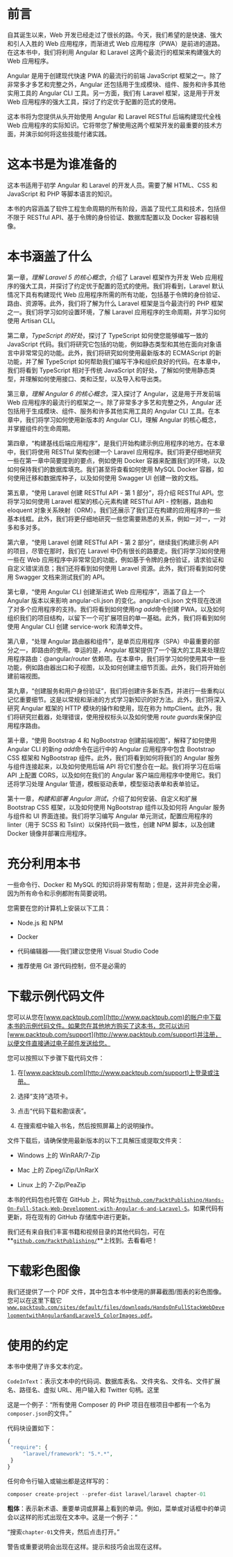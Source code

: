 # 前言

自其诞生以来，Web 开发已经走过了很长的路。今天，我们希望的是快速、强大和引人入胜的 Web 应用程序，而渐进式 Web 应用程序（PWA）是前进的道路。在这本书中，我们将利用 Angular 和 Laravel 这两个最流行的框架来构建强大的 Web 应用程序。

Angular 是用于创建现代快速 PWA 的最流行的前端 JavaScript 框架之一。除了非常多才多艺和完整之外，Angular 还包括用于生成模块、组件、服务和许多其他实用工具的 Angular CLI 工具。另一方面，我们有 Laravel 框架，这是用于开发 Web 应用程序的强大工具，探讨了约定优于配置的范式的使用。

这本书将为您提供从头开始使用 Angular 和 Laravel RESTful 后端构建现代全栈 Web 应用程序的实际知识。它将带您了解使用这两个框架开发的最重要的技术方面，并演示如何将这些技能付诸实践。

# 这本书是为谁准备的

这本书适用于初学 Angular 和 Laravel 的开发人员。需要了解 HTML、CSS 和 JavaScript 和 PHP 等脚本语言的知识。

本书的内容涵盖了软件工程生命周期的所有阶段，涵盖了现代工具和技术，包括但不限于 RESTful API、基于令牌的身份验证、数据库配置以及 Docker 容器和镜像。

# 本书涵盖了什么

第一章，*理解 Laravel 5 的核心概念*，介绍了 Laravel 框架作为开发 Web 应用程序的强大工具，并探讨了约定优于配置的范式的使用。我们将看到，Laravel 默认情况下具有构建现代 Web 应用程序所需的所有功能，包括基于令牌的身份验证、路由、资源等。此外，我们将了解为什么 Laravel 框架是当今最流行的 PHP 框架之一。我们将学习如何设置环境，了解 Laravel 应用程序的生命周期，并学习如何使用 Artisan CLI。

第二章，*TypeScript 的好处*，探讨了 TypeScript 如何使您能够编写一致的 JavaScript 代码。我们将研究它包括的功能，例如静态类型和其他在面向对象语言中非常常见的功能。此外，我们将研究如何使用最新版本的 ECMAScript 的新功能，并了解 TypeScript 如何帮助我们编写干净和组织良好的代码。在本章中，我们将看到 TypeScript 相对于传统 JavaScript 的好处，了解如何使用静态类型，并理解如何使用接口、类和泛型，以及导入和导出类。

第三章，*理解 Angular 6 的核心概念*，深入探讨了 Angular，这是用于开发前端 Web 应用程序的最流行的框架之一。除了非常多才多艺和完整之外，Angular 还包括用于生成模块、组件、服务和许多其他实用工具的 Angular CLI 工具。在本章中，我们将学习如何使用新版本的 Angular CLI，理解 Angular 的核心概念，并掌握组件的生命周期。

第四章，“构建基线后端应用程序”，是我们开始构建示例应用程序的地方。在本章中，我们将使用 RESTful 架构创建一个 Laravel 应用程序。我们将更仔细地研究一些在第一章中简要提到的要点，例如使用 Docker 容器来配置我们的环境，以及如何保持我们的数据库填充。我们甚至将查看如何使用 MySQL Docker 容器，如何使用迁移和数据库种子，以及如何使用 Swagger UI 创建一致的文档。

第五章，“使用 Laravel 创建 RESTful API - 第 1 部分”，将介绍 RESTful API。您将学习如何使用 Laravel 框架的核心元素构建 RESTful API - 控制器，路由和 eloquent 对象关系映射（ORM）。我们还展示了我们正在构建的应用程序的一些基本线框。此外，我们将更仔细地研究一些您需要熟悉的关系，例如一对一，一对多和多对多。

第六章，“使用 Laravel 创建 RESTful API - 第 2 部分”，继续我们构建示例 API 的项目，尽管在那时，我们在 Laravel 中仍有很长的路要走。我们将学习如何使用一些在 Web 应用程序中非常常见的功能，例如基于令牌的身份验证，请求验证和自定义错误消息；我们还将看到如何使用 Laravel 资源。此外，我们将看到如何使用 Swagger 文档来测试我们的 API。

第七章，“使用 Angular CLI 创建渐进式 Web 应用程序”，涵盖了自上一个 Angular 版本以来影响 angular-cli.json 的变化。angular-cli.json 文件现在改进了对多个应用程序的支持。我们将看到如何使用*ng add*命令创建 PWA，以及如何组织我们的项目结构，以留下一个可扩展项目的单一基础。此外，我们将看到如何使用 Angular CLI 创建 service-work 和清单文件。

第八章，“处理 Angular 路由器和组件”，是单页应用程序（SPA）中最重要的部分之一，即路由的使用。幸运的是，Angular 框架提供了一个强大的工具来处理应用程序路由：@angular/router 依赖项。在本章中，我们将学习如何使用其中一些功能，例如路由器出口和子视图，以及如何创建主细节页面。此外，我们将开始创建前端视图。

第九章，“创建服务和用户身份验证”，我们将创建许多新东西，并进行一些重构以记忆重要细节。这是以常规和渐进的方式学习新知识的好方法。此外，我们将深入研究 Angular 框架的 HTTP 模块的操作和使用，现在称为 httpClient。此外，我们将研究拦截器，处理错误，使用授权标头以及如何使用 r*oute guards*来保护应用程序路由。

第十章，“使用 Bootstrap 4 和 NgBootstrap 创建前端视图”，解释了如何使用 Angular CLI 的新*ng add*命令在运行中的 Angular 应用程序中包含 Bootstrap CSS 框架和 NgBootstrap 组件。此外，我们将看到如何将我们的 Angular 服务与组件连接起来，以及如何使用后端 API 将它们整合在一起。我们将学习在后端 API 上配置 CORS，以及如何在我们的 Angular 客户端应用程序中使用它。我们还将学习处理 Angular 管道，模板驱动表单，模型驱动表单和表单验证。

第十一章，*构建和部署 Angular 测试*，介绍了如何安装、自定义和扩展 Bootstrap CSS 框架，以及如何使用 NgBootstrap 组件以及如何将 Angular 服务与组件和 UI 界面连接。我们将学习编写 Angular 单元测试，配置应用程序的 linter（用于 SCSS 和 Tslint）以保持代码一致性，创建 NPM 脚本，以及创建 Docker 镜像并部署应用程序。

# 充分利用本书

一些命令行、Docker 和 MySQL 的知识将非常有帮助；但是，这并非完全必需，因为所有命令和示例都附有简要说明。

您需要在您的计算机上安装以下工具：

+   Node.js 和 NPM

+   Docker

+   代码编辑器——我们建议您使用 Visual Studio Code

+   推荐使用 Git 源代码控制，但不是必需的

# 下载示例代码文件

您可以从您在[www.packtpub.com](http://www.packtpub.com)的帐户中下载本书的示例代码文件。如果您在其他地方购买了这本书，您可以访问[www.packtpub.com/support](http://www.packtpub.com/support)并注册，以便文件直接通过电子邮件发送给您。

您可以按照以下步骤下载代码文件：

1.  在[www.packtpub.com](http://www.packtpub.com/support)上登录或注册。

1.  选择“支持”选项卡。

1.  点击“代码下载和勘误表”。

1.  在搜索框中输入书名，然后按照屏幕上的说明操作。

文件下载后，请确保使用最新版本的以下工具解压或提取文件夹：

+   Windows 上的 WinRAR/7-Zip

+   Mac 上的 Zipeg/iZip/UnRarX

+   Linux 上的 7-Zip/PeaZip

本书的代码包也托管在 GitHub 上，网址为[`github.com/PacktPublishing/Hands-On-Full-Stack-Web-Development-with-Angular-6-and-Laravel-5`](https://github.com/PacktPublishing/Hands-On-Full-Stack-Web-Development-with-Angular-6-and-Laravel-5)。如果代码有更新，将在现有的 GitHub 存储库中进行更新。

我们还有来自我们丰富书籍和视频目录的其他代码包，可在**[`github.com/PacktPublishing/`](https://github.com/PacktPublishing/)**上找到。去看看吧！

# 下载彩色图像

我们还提供了一个 PDF 文件，其中包含本书中使用的屏幕截图/图表的彩色图像。您可以在这里下载它[`www.packtpub.com/sites/default/files/downloads/HandsOnFullStackWebDevelopmentwithAngular6andLaravel5_ColorImages.pdf`](https://www.packtpub.com/sites/default/files/downloads/HandsOnFullStackWebDevelopmentwithAngular6andLaravel5_ColorImages.pdf)。

# 使用的约定

本书中使用了许多文本约定。

`CodeInText`：表示文本中的代码词、数据库表名、文件夹名、文件名、文件扩展名、路径名、虚拟 URL、用户输入和 Twitter 句柄。这里

这是一个例子：“所有使用 Composer 的 PHP 项目在根项目中都有一个名为`composer.json`的文件。”

代码块设置如下：

```php
{
 "require": {
     "laravel/framework": "5.*.*",
 }
}
```

任何命令行输入或输出都是这样写的：

```php
composer create-project --prefer-dist laravel/laravel chapter-01
```

**粗体**：表示新术语、重要单词或屏幕上看到的单词。例如，菜单或对话框中的单词会以这样的形式出现在文本中。这是一个例子：“

“搜索`chapter-01`文件夹，然后点击打开。”

警告或重要说明会出现在这样。提示和技巧会出现在这样。
